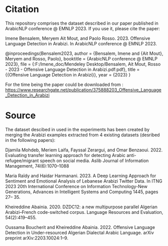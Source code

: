 # Citation

This repository comprises the dataset described in our paper published in ArabicNLP conference @ EMNLP 2023. If you use it, please cite the paper:

Imene Bensalem, Meryem Ait Mout, and Paolo Rosso. 2023. Offensive Language Detection in Arabizi. In ArabicNLP conference @ EMNLP 2023. 

@inproceedings{Bensalem2023,
author = {Bensalem, Imene and {Ait Mout}, Meryem and Rosso, Paolo},
booktitle = {ArabicNLP conference @ EMNLP 2023},
file = {:F\:/Imene_doc/Mendeley Desktop/Bensalem, Ait Mout, Rosso - 2023 - Offensive Language Detection in Arabizi.pdf:pdf},
title = {{Offensive Language Detection in Arabizi}},
year = {2023}
}

For the time being the paper could be downloaded from : https://www.researchgate.net/publication/375888203_Offensive_Language_Detection_in_Arabizi

# Source 

The dataset descibed in used in the experiments has been created by merging the Arabizi examples extracted from 4 existing datasets (desribed in the following papers):

Djamila Mohdeb, Meriem Laifa, Fayssal Zerargui, and Omar Benzaoui. 2022. Evaluating transfer learning approach for detecting Arabic anti-refugee/migrant speech on social media. Aslib Journal of Information Management, 74(6):1070–1088

Maria Raïdy and Haidar Harmanani. 2023. A Deep Learning Approach for Sentiment and Emotional Analysis of Lebanese Arabizi Twitter Data. In ITNG 2023 20th International Conference on Information Technology-New Generations, Advances in Intelligent Systems and Computing 1445, pages 27– 35.

Kheireddine Abainia. 2020. DZDC12: a new multipurpose parallel Algerian Arabizi–French code-switched corpus. Language Resources and Evaluation, 54(2):419–455.

Oussama Boucherit and Kheireddine Abainia. 2022. Offensive Language Detection in Under-resourced Algerian Dialectal Arabic Language. arXiv preprint arXiv:2203.10024:1–9.

